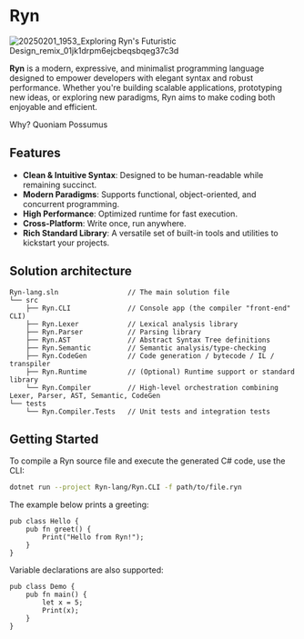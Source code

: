 # Ryn

![20250201_1953_Exploring Ryn's Futuristic Design_remix_01jk1drpm6ejcbeqsbqeg37c3d](https://github.com/ReinoutWW/ryn-lang/blob/master/RYN.gif)


**Ryn** is a modern, expressive, and minimalist programming language designed to empower developers with elegant syntax and robust performance. Whether you're building scalable applications, prototyping new ideas, or exploring new paradigms, Ryn aims to make coding both enjoyable and efficient.

Why? Quoniam Possumus

## Features

- **Clean & Intuitive Syntax**: Designed to be human-readable while remaining succinct.
- **Modern Paradigms**: Supports functional, object-oriented, and concurrent programming.
- **High Performance**: Optimized runtime for fast execution.
- **Cross-Platform**: Write once, run anywhere.
- **Rich Standard Library**: A versatile set of built-in tools and utilities to kickstart your projects.

## Solution architecture
```
Ryn-lang.sln                 // The main solution file
└── src
    ├── Ryn.CLI              // Console app (the compiler "front-end" CLI)
    ├── Ryn.Lexer            // Lexical analysis library
    ├── Ryn.Parser           // Parsing library
    ├── Ryn.AST              // Abstract Syntax Tree definitions
    ├── Ryn.Semantic         // Semantic analysis/type-checking
    ├── Ryn.CodeGen          // Code generation / bytecode / IL / transpiler
    ├── Ryn.Runtime          // (Optional) Runtime support or standard library
    └── Ryn.Compiler         // High-level orchestration combining Lexer, Parser, AST, Semantic, CodeGen
└── tests
    └── Ryn.Compiler.Tests   // Unit tests and integration tests
```

## Getting Started

To compile a Ryn source file and execute the generated C# code, use the CLI:

```bash
dotnet run --project Ryn-lang/Ryn.CLI -f path/to/file.ryn
```

The example below prints a greeting:

```ryn
pub class Hello {
    pub fn greet() {
        Print("Hello from Ryn!");
    }
}
```

Variable declarations are also supported:

```ryn
pub class Demo {
    pub fn main() {
        let x = 5;
        Print(x);
    }
}
```

